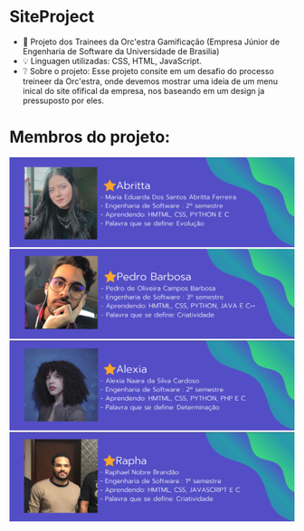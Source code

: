 # SiteProject

- 🚀 Projeto dos Trainees da Orc'estra Gamificação (Empresa Júnior de Engenharia de Software da Universidade de Brasilia)
- 💡  Linguagen utilizadas: CSS, HTML, JavaScript.
- ❔  Sobre o projeto: Esse projeto consite em um desafio do processo treineer da Orc'estra, onde devemos mostrar uma ideia de um menu inical do site ofifical da empresa, nos baseando em um design ja pressuposto por eles. 

# Membros do projeto:
![alt text](https://github.com/MariaAbritta/SiteProject/blob/Fotos-dos-membros/Mariaa.png)
![alt text](https://github.com/MariaAbritta/SiteProject/blob/Fotos-dos-membros/Pedro.png)
![alt text](https://github.com/MariaAbritta/SiteProject/blob/Fotos-dos-membros/Alexia.png)
![alt text](https://github.com/MariaAbritta/SiteProject/blob/Fotos-dos-membros/Rapha.png)

